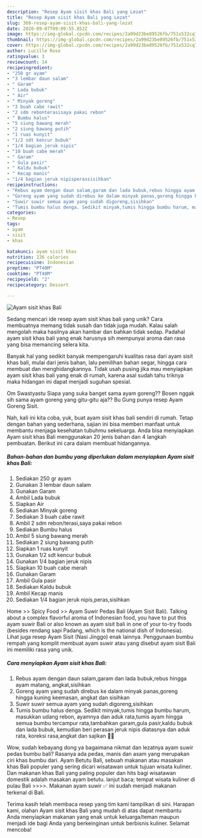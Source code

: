 ```yaml
---
description: "Resep Ayam sisit khas Bali yang Lezat"
title: "Resep Ayam sisit khas Bali yang Lezat"
slug: 369-resep-ayam-sisit-khas-bali-yang-lezat
date: 2020-09-07T09:09:55.852Z
image: https://img-global.cpcdn.com/recipes/2a99d23be89526fb/751x532cq70/ayam-sisit-khas-bali-foto-resep-utama.jpg
thumbnail: https://img-global.cpcdn.com/recipes/2a99d23be89526fb/751x532cq70/ayam-sisit-khas-bali-foto-resep-utama.jpg
cover: https://img-global.cpcdn.com/recipes/2a99d23be89526fb/751x532cq70/ayam-sisit-khas-bali-foto-resep-utama.jpg
author: Lucille Rose
ratingvalue: 3
reviewcount: 14
recipeingredient:
- "250 gr ayam"
- "3 lembar daun salam"
- " Garam"
- " Lada bubuk"
- " Air"
- " Minyak goreng"
- "3 buah cabe rawit"
- "2 sdm rebonterasisaya pakai rebon"
- " Bumbu halus"
- "5 siung bawang merah"
- "2 siung bawang putih"
- "1 ruas kunyit"
- "1/2 sdt kencur bubuk"
- "1/4 bagian jeruk nipis"
- "10 buah cabe merah"
- " Garam"
- " Gula pasir"
- " Kaldu bubuk"
- " Kecap manis"
- "1/4 bagian jeruk nipisperassisihkan"
recipeinstructions:
- "Rebus ayam dengan daun salam,garam dan lada bubuk,rebus hingga ayam matang, angkat,sisihkan"
- "Goreng ayam yang sudah direbus ke dalam minyak panas,goreng hingga kuning keemasan, angkat dan sisihkan"
- "Suwir suwir semua ayam yang sudah digoreng,sisihkan"
- "Tumis bumbu halus denga. Sedikit minyak,tumis hingga bumbu harum, masukkan udang rebon, ayamnya dan aduk rata,tumis ayam hingga semua bumbu tercampur rata,tambahkan garam,gula pasir,kaldu bubuk dan lada bubuk, kemudian beri perasan jeruk nipis diatasnya dan aduk rata, koreksi rasa,angkat dan sajikan 🤗💞"
categories:
- Resep
tags:
- ayam
- sisit
- khas

katakunci: ayam sisit khas 
nutrition: 226 calories
recipecuisine: Indonesian
preptime: "PT40M"
cooktime: "PT48M"
recipeyield: "2"
recipecategory: Dessert

---
```



![Ayam sisit khas Bali](https://img-global.cpcdn.com/recipes/2a99d23be89526fb/751x532cq70/ayam-sisit-khas-bali-foto-resep-utama.jpg)

Sedang mencari ide resep ayam sisit khas bali yang unik? Cara membuatnya memang tidak susah dan tidak juga mudah. Kalau salah mengolah maka hasilnya akan hambar dan bahkan tidak sedap. Padahal ayam sisit khas bali yang enak harusnya sih mempunyai aroma dan rasa yang bisa memancing selera kita.

Banyak hal yang sedikit banyak mempengaruhi kualitas rasa dari ayam sisit khas bali, mulai dari jenis bahan, lalu pemilihan bahan segar, hingga cara membuat dan menghidangkannya. Tidak usah pusing jika mau menyiapkan ayam sisit khas bali yang enak di rumah, karena asal sudah tahu triknya maka hidangan ini dapat menjadi suguhan spesial.

Om Swastyastu Siapa yang suka banget sama ayam goreng?? Bosen nggak sih sama ayam goreng yang gitu-gitu aja?? Bu Gung punya resep Ayam Goreng Sisit.


Nah, kali ini kita coba, yuk, buat ayam sisit khas bali sendiri di rumah. Tetap dengan bahan yang sederhana, sajian ini bisa memberi manfaat untuk membantu menjaga kesehatan tubuhmu sekeluarga. Anda bisa menyiapkan Ayam sisit khas Bali menggunakan 20 jenis bahan dan 4 langkah pembuatan. Berikut ini cara dalam membuat hidangannya.

<!--inarticleads1-->

##### Bahan-bahan dan bumbu yang diperlukan dalam menyiapkan Ayam sisit khas Bali:

1. Sediakan 250 gr ayam
1. Gunakan 3 lembar daun salam
1. Gunakan  Garam
1. Ambil  Lada bubuk
1. Siapkan  Air
1. Sediakan  Minyak goreng
1. Sediakan 3 buah cabe rawit
1. Ambil 2 sdm rebon/terasi,saya pakai rebon
1. Sediakan  Bumbu halus
1. Ambil 5 siung bawang merah
1. Sediakan 2 siung bawang putih
1. Siapkan 1 ruas kunyit
1. Gunakan 1/2 sdt kencur bubuk
1. Gunakan 1/4 bagian jeruk nipis
1. Siapkan 10 buah cabe merah
1. Gunakan  Garam
1. Ambil  Gula pasir
1. Sediakan  Kaldu bubuk
1. Ambil  Kecap manis
1. Sediakan 1/4 bagian jeruk nipis,peras,sisihkan


Home &gt;&gt; Spicy Food &gt;&gt; Ayam Suwir Pedas Bali (Ayam Sisit Bali). Talking about a complex flavorful aroma of Indonesian food, you have to put this ayam suwir Bali or also known as ayam sisit bali in one of your to-try foods (besides rendang sapi Padang, which is the national dish of Indonesia). Lihat juga resep Ayam Sisit (Nasi Jinggo) enak lainnya. Penggunaan bumbu rempah yang komplit membuat ayam suwir atau yang disebut ayam sisit Bali ini memiliki rasa yang unik. 

<!--inarticleads2-->

##### Cara menyiapkan Ayam sisit khas Bali:

1. Rebus ayam dengan daun salam,garam dan lada bubuk,rebus hingga ayam matang, angkat,sisihkan
1. Goreng ayam yang sudah direbus ke dalam minyak panas,goreng hingga kuning keemasan, angkat dan sisihkan
1. Suwir suwir semua ayam yang sudah digoreng,sisihkan
1. Tumis bumbu halus denga. Sedikit minyak,tumis hingga bumbu harum, masukkan udang rebon, ayamnya dan aduk rata,tumis ayam hingga semua bumbu tercampur rata,tambahkan garam,gula pasir,kaldu bubuk dan lada bubuk, kemudian beri perasan jeruk nipis diatasnya dan aduk rata, koreksi rasa,angkat dan sajikan 🤗💞


Wow, sudah kebayang dong ya bagaimana nikmat dan lezatnya ayam suwir pedas bumbu bali? Rasanya ada pedas, manis dan asam yang merupakan ciri khas bumbu dari. Ayam Betutu Bali, sebuah makanan atau masakan khas Bali populer yang sering dicari wisatawan untuk tujuan wisata kuliner. Dan makanan khas Bali yang paling populer dan hits bagi wisatawan domestik adalah masakan ayam betutu. lanjut baca; tempat wisata kuliner di pulau Bali &gt;&gt;&gt;&gt;. Makanan ayam suwir ✅ ini sudah menjadi makanan terkenal di Bali. 

Terima kasih telah membaca resep yang tim kami tampilkan di sini. Harapan kami, olahan Ayam sisit khas Bali yang mudah di atas dapat membantu Anda menyiapkan makanan yang enak untuk keluarga/teman maupun menjadi ide bagi Anda yang berkeinginan untuk berbisnis kuliner. Selamat mencoba!
